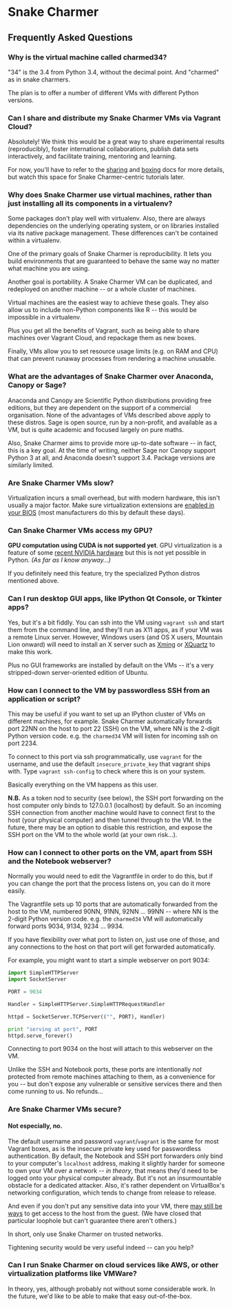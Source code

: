 # Snake Charmer

## Frequently Asked Questions

### Why is the virtual machine called charmed34?

"34" is the 3.4 from Python 3.4, without the decimal point. And "charmed"
as in snake charmers.

The plan is to offer a number of different VMs with different Python versions.

### Can I share and distribute my Snake Charmer VMs via Vagrant Cloud?

Absolutely! We think this would be a great way to share experimental results
(reproducibly), foster international collaborations, publish data sets
interactively, and facilitate training, mentoring and learning.

For now, you'll have to refer to the
[sharing](http://docs.vagrantup.com/v2/share/index.html) and
[boxing](http://docs.vagrantup.com/v2/boxes.html) docs for more details, but
watch this space for Snake Charmer-centric tutorials later.

### Why does Snake Charmer use virtual machines, rather than just installing all its components in a virtualenv?

Some packages don't play well with virtualenv. Also, there are always
dependencies on the underlying operating system, or on libraries installed via
its native package management. These differences can't be contained within a
virtualenv.

One of the primary goals of Snake Charmer is reproducibility. It lets you build
environments that are guaranteed to behave the same way no matter what machine
you are using.

Another goal is portability. A Snake Charmer VM can be duplicated, and
redeployed on another machine -- or a whole cluster of machines.

Virtual machines are the easiest way to achieve these goals. They also allow us
to include non-Python components like R -- this would be impossible in a
virtualenv.

Plus you get all the benefits of Vagrant, such as being able to share machines
over Vagrant Cloud, and repackage them as new boxes.

Finally, VMs allow you to set resource usage limits (e.g. on RAM and CPU) that
can prevent runaway processes from rendering a machine unusable.

### What are the advantages of Snake Charmer over Anaconda, Canopy or Sage?

Anaconda and Canopy are Scientific Python distributions providing free
editions, but they are dependent on the support of a commercial organisation.
None of the advantages of VMs described above apply to these distros. Sage is
open source, run by a non-profit, and available as a VM, but is quite academic
and focused largely on pure maths.

Also, Snake Charmer aims to provide more up-to-date software -- in fact, this
is a key goal. At the time of writing, neither Sage nor Canopy support Python 3
at all, and Anaconda doesn't support 3.4. Package versions are similarly
limited.

### Are Snake Charmer VMs slow?

Virtualization incurs a small overhead, but with modern hardware, this isn't
usually a major factor. Make sure virtualization extensions are
[enabled in your BIOS](http://www.sysprobs.com/disable-enable-virtualization-technology-bios)
(most manufacturers do this by default these days).

### Can Snake Charmer VMs access my GPU?

**GPU computation using CUDA is not supported yet**. GPU virtualization is a
feature of some
[recent NVIDIA hardware](http://www.nvidia.com/object/dedicated-gpus.html)
but this is not yet possible in Python. _(As far as I know anyway...)_

If you definitely need this feature, try the specialized Python distros
mentioned above.

### Can I run desktop GUI apps, like IPython Qt Console, or Tkinter apps?

Yes, but it's a bit fiddly. You can ssh into the VM using `vagrant ssh` and
start them from the command line, and they'll run as X11 apps, as if your VM
was a remote Linux server. However, Windows users (and OS X users, Mountain
Lion onward) will need to install an X server such as
[Xming](http://sourceforge.net/projects/xming/) or
[XQuartz](http://xquartz.macosforge.org) to make this work.

Plus no GUI frameworks are installed by default on the VMs -- it's a very
stripped-down server-oriented edition of Ubuntu.

### How can I connect to the VM by passwordless SSH from an application or script?

This may be useful if you want to set up an IPython cluster of VMs on different
machines, for example. Snake Charmer automatically forwards port 22NN on the
host to port 22 (SSH) on the VM, where NN is the 2-digit Python version code.
e.g. the `charmed34` VM will listen for incoming ssh on port 2234.

To connect to this port via ssh programmatically, use `vagrant` for the
username, and use the default `insecure_private_key` that vagrant ships with.
Type `vagrant ssh-config` to check where this is on your system.

Basically everything on the VM happens as this user.

**N.B.** As a token nod to security (see below), the SSH port forwarding on the
host computer only binds to 127.0.0.1 (localhost) by default. So an incoming
SSH connection from another machine would have to connect first to the host
(your physical computer) and then tunnel through to the VM. In the future,
there may be an option to disable this restriction, and expose the SSH port on
the VM to the whole world (at your own risk...).

### How can I connect to other ports on the VM, apart from SSH and the Notebook webserver?

Normally you would need to edit the Vagrantfile in order to do this, but if you
can change the port that the process listens on, you can do it more easily.

The Vagrantfile sets up 10 ports that are automatically forwarded from the host
to the VM, numbered 90NN, 91NN, 92NN ... 99NN -- where NN is the 2-digit Python
version code. e.g. the `charmed34` VM will automatically forward ports 9034,
9134, 9234 ... 9934.

If you have flexibility over what port to listen on, just use one of those, and
any connections to the host on that port will get forwarded automatically.

For example, you might want to start a simple webserver on port 9034:

```python
import SimpleHTTPServer
import SocketServer

PORT = 9034

Handler = SimpleHTTPServer.SimpleHTTPRequestHandler

httpd = SocketServer.TCPServer(("", PORT), Handler)

print "serving at port", PORT
httpd.serve_forever()
```

Connecting to port 9034 on the host will attach to this webserver on the VM.

Unlike the SSH and Notebook ports, these ports are intentionally _not_
protected from remote machines attaching to them, as a convenience for you --
but don't expose any vulnerable or sensitive services there and then come
running to us. No refunds...

### Are Snake Charmer VMs secure?

#### Not especially, no.

The default username and password `vagrant`/`vagrant` is the same for most
Vagrant boxes, as is the insecure private key used for passwordless
authentication. By default, the Notebook and SSH port forwarders only bind to
your computer's `localhost` address, making it slightly harder for someone to
own your VM over a network -- _in theory_, that means they'd need to be logged
onto your physical computer already. But it's not an insurmountable obstacle
for a dedicated attacker. Also, it's rather dependent on VirtualBox's
networking configuration, which tends to change from release to release.

And even if you don't put any sensitive data into your VM,
there [may still be ways](http://blog.ontoillogical.com/blog/2012/10/31/breaking-in-and-out-of-vagrant/)
to get access to the host from the guest. (We have closed that particular
loophole but can't guarantee there aren't others.)

In short, only use Snake Charmer on trusted networks.

Tightening security would be very useful indeed -- can you help?

### Can I run Snake Charmer on cloud services like AWS, or other virtualization platforms like VMWare?

In theory, yes, although probably not without some considerable work. In the
future, we'd like to be able to make that easy out-of-the-box.

